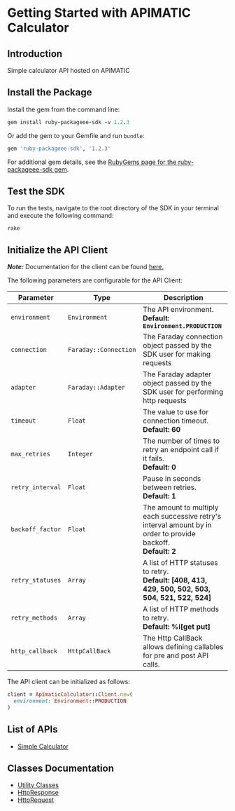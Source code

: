 
# Getting Started with APIMATIC Calculator

## Introduction

Simple calculator API hosted on APIMATIC

## Install the Package

Install the gem from the command line:

```ruby
gem install ruby-packageee-sdk -v 1.2.3
```

Or add the gem to your Gemfile and run `bundle`:

```ruby
gem 'ruby-packageee-sdk', '1.2.3'
```

For additional gem details, see the [RubyGems page for the ruby-packageee-sdk gem](https://rubygems.org/gems/ruby-packageee-sdk/versions/1.2.3).

## Test the SDK

To run the tests, navigate to the root directory of the SDK in your terminal and execute the following command:

```
rake
```

## Initialize the API Client

**_Note:_** Documentation for the client can be found [here.](https://www.github.com/ZahraN444/rubyrepo/tree/1.2.3/doc/client.md)

The following parameters are configurable for the API Client:

| Parameter | Type | Description |
|  --- | --- | --- |
| `environment` | `Environment` | The API environment. <br> **Default: `Environment.PRODUCTION`** |
| `connection` | `Faraday::Connection` | The Faraday connection object passed by the SDK user for making requests |
| `adapter` | `Faraday::Adapter` | The Faraday adapter object passed by the SDK user for performing http requests |
| `timeout` | `Float` | The value to use for connection timeout. <br> **Default: 60** |
| `max_retries` | `Integer` | The number of times to retry an endpoint call if it fails. <br> **Default: 0** |
| `retry_interval` | `Float` | Pause in seconds between retries. <br> **Default: 1** |
| `backoff_factor` | `Float` | The amount to multiply each successive retry's interval amount by in order to provide backoff. <br> **Default: 2** |
| `retry_statuses` | `Array` | A list of HTTP statuses to retry. <br> **Default: [408, 413, 429, 500, 502, 503, 504, 521, 522, 524]** |
| `retry_methods` | `Array` | A list of HTTP methods to retry. <br> **Default: %i[get put]** |
| `http_callback` | `HttpCallBack` | The Http CallBack allows defining callables for pre and post API calls. |

The API client can be initialized as follows:

```ruby
client = ApimaticCalculator::Client.new(
  environment: Environment::PRODUCTION
)
```

## List of APIs

* [Simple Calculator](https://www.github.com/ZahraN444/rubyrepo/tree/1.2.3/doc/controllers/simple-calculator.md)

## Classes Documentation

* [Utility Classes](https://www.github.com/ZahraN444/rubyrepo/tree/1.2.3/doc/utility-classes.md)
* [HttpResponse](https://www.github.com/ZahraN444/rubyrepo/tree/1.2.3/doc/http-response.md)
* [HttpRequest](https://www.github.com/ZahraN444/rubyrepo/tree/1.2.3/doc/http-request.md)

